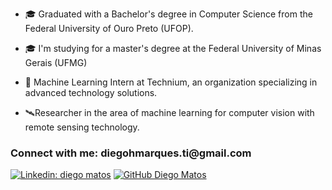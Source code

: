 - 🎓 Graduated with a Bachelor's degree in Computer Science from the Federal University of Ouro Preto (UFOP).

- 🎓 I'm studying for a master's degree at the Federal University of Minas Gerais (UFMG)

- 🧠 Machine Learning Intern at Technium, an organization specializing in advanced technology solutions.

- 🛰️Researcher in the area of ​​machine learning for computer vision with remote sensing technology.


 
  
<h3 align="left">Connect with me: diegohmarques.ti@gmail.com</h3>
<p align="left">
  

[![Linkedin: diego matos](https://img.shields.io/badge/-diegohmm-blue?style=flat-square&logo=Linkedin&logoColor=white&link=https://www.linkedin.com/in/diego-matos-1758561a3/)](https://www.linkedin.com/in/diego-matos-1758561a3/)
[![GitHub Diego Matos](https://img.shields.io/github/followers/diegohmm?label=follow&style=social)](https://github.com/DiegoHMM)
